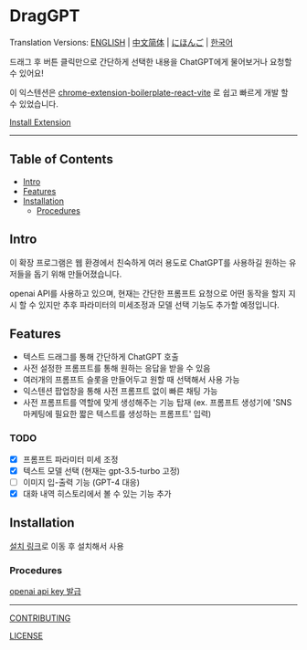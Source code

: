 # DragGPT

Translation Versions: [ENGLISH](./README.md) | [中文简体](./README.zh-CN.md) | [にほんご](./README.ja.md) | [한국어](./README.ko.md)

드래그 후 버튼 클릭만으로 간단하게 선택한 내용을 ChatGPT에게 물어보거나 요청할 수 있어요!

이 익스텐션은 [chrome-extension-boilerplate-react-vite](https://github.com/Jonghakseo/chrome-extension-boilerplate-react-vite) 로 쉽고 빠르게 개발 할 수 있었습니다.

[Install Extension](chrome.google.com/webstore/detail/draggpt-easy-start-with-d/akgdgnhlglhelinkmnmiakgccdkghjbh)


---

## Table of Contents

- [Intro](#intro)
- [Features](#features)
- [Installation](#installation)
  - [Procedures](#procedures)

## Intro <a name="intro"></a>

이 확장 프로그램은 웹 환경에서 친숙하게 여러 용도로 ChatGPT를 사용하길 원하는 유저들을 돕기 위해 만들어졌습니다.

openai API를 사용하고 있으며, 현재는 간단한 프롬프트 요청으로 어떤 동작을 할지 지시 할 수 있지만 추후 파라미터의 미세조정과 모델 선택 기능도 추가할 예정입니다.

## Features <a name="features"></a>
- 텍스트 드래그를 통해 간단하게 ChatGPT 호출
- 사전 설정한 프롬프트를 통해 원하는 응답을 받을 수 있음
- 여러개의 프롬프트 슬롯을 만들어두고 원할 때 선택해서 사용 가능
- 익스텐션 팝업창을 통해 사전 프롬프트 없이 빠른 채팅 가능
- 사전 프롬프트를 역할에 맞게 생성해주는 기능 탑재 (ex. 프롬프트 생성기에 'SNS 마케팅에 필요한 짧은 텍스트를 생성하는 프롬프트' 입력)

### TODO
- [x] 프롬프트 파라미터 미세 조정
- [x] 텍스트 모델 선택 (현재는 gpt-3.5-turbo 고정)
- [ ] 이미지 입-출력 기능 (GPT-4 대응)
- [x] 대화 내역 히스토리에서 볼 수 있는 기능 추가

## Installation <a name="installation"></a>

[설치 링크](chrome.google.com/webstore/detail/draggpt-easy-start-with-d/akgdgnhlglhelinkmnmiakgccdkghjbh)로 이동 후 설치해서 사용

### Procedures <a name="procedures"></a>

[openai api key 발급](https://platform.openai.com/account/api-keys)

---


[CONTRIBUTING](./CONTRIBUTING.md)

[LICENSE](./LICENSE)
